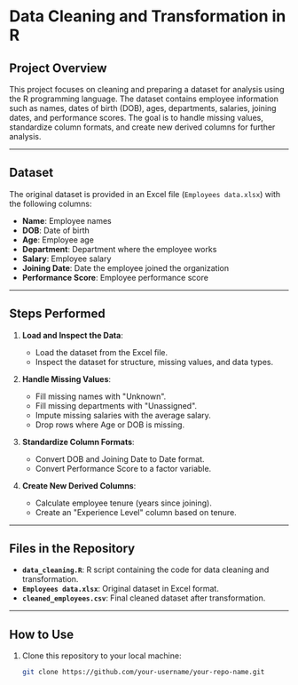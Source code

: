# Data Cleaning and Transformation in R

## Project Overview
This project focuses on cleaning and preparing a dataset for analysis using the R programming language. The dataset contains employee information such as names, dates of birth (DOB), ages, departments, salaries, joining dates, and performance scores. The goal is to handle missing values, standardize column formats, and create new derived columns for further analysis.

---

## Dataset
The original dataset is provided in an Excel file (`Employees data.xlsx`) with the following columns:
- **Name**: Employee names
- **DOB**: Date of birth
- **Age**: Employee age
- **Department**: Department where the employee works
- **Salary**: Employee salary
- **Joining Date**: Date the employee joined the organization
- **Performance Score**: Employee performance score

---

## Steps Performed
1. **Load and Inspect the Data**:
   - Load the dataset from the Excel file.
   - Inspect the dataset for structure, missing values, and data types.

2. **Handle Missing Values**:
   - Fill missing names with "Unknown".
   - Fill missing departments with "Unassigned".
   - Impute missing salaries with the average salary.
   - Drop rows where Age or DOB is missing.

3. **Standardize Column Formats**:
   - Convert DOB and Joining Date to Date format.
   - Convert Performance Score to a factor variable.

4. **Create New Derived Columns**:
   - Calculate employee tenure (years since joining).
   - Create an "Experience Level" column based on tenure.

---

## Files in the Repository
- **`data_cleaning.R`**: R script containing the code for data cleaning and transformation.
- **`Employees data.xlsx`**: Original dataset in Excel format.
- **`cleaned_employees.csv`**: Final cleaned dataset after transformation.

---

## How to Use
1. Clone this repository to your local machine:
   ```bash
   git clone https://github.com/your-username/your-repo-name.git
